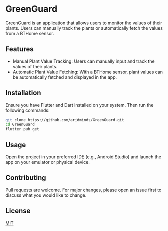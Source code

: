 # GreenGuard

GreenGuard is an application that allows users to monitor the values of their plants. Users can manually track the plants or automatically fetch the values from a BTHome sensor.

## Features

- Manual Plant Value Tracking: Users can manually input and track the values of their plants.
- Automatic Plant Value Fetching: With a BTHome sensor, plant values can be automatically fetched and displayed in the app.

## Installation

Ensure you have Flutter and Dart installed on your system. Then run the following commands:

```bash
git clone https://github.com/aridminds/GreenGuard.git
cd GreenGuard
flutter pub get
```

## Usage

Open the project in your preferred IDE (e.g., Android Studio) and launch the app on your emulator or physical device.

## Contributing

Pull requests are welcome. For major changes, please open an issue first to discuss what you would like to change.

## License

[MIT](https://choosealicense.com/licenses/mit/)
